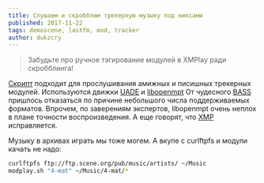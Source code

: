 ```yaml
---
title: Слушаем и скробблим трекерную музыку под никсами
published: 2017-11-22
tags: demoscene, lastfm, mod, tracker
author: dukzcry
---
```

> Забудьте про ручное тэгирование модулей в XMPlay ради скробблинга!

[Скрипт](https://github.com/dukzcry/crap/tree/master/modplay) подходит для прослушивания амижных и писишных трекерных модулей. Используются движки [UADE](http://zakalwe.fi/uade/) и [libopenmpt](https://lib.openmpt.org/libopenmpt/) От чудесного [BASS](http://www.un4seen.com/bass.html) пришлось отказаться по причине небольшого числа поддерживаемых форматов. Впрочем, по заверениям экспертов, libopenmpt очень неплох в плане точности воспроизведения. А еще говорят, что [XMP](http://xmp.sourceforge.net/) исправляется.

Музыку в архивах играть мы тоже могем. А вкупе с curlftpfs и модули качать не надо:
```sh
curlftpfs ftp://ftp.scene.org/pub/music/artists/ ~/Music
modplay.sh "4-mat" ~/Music/4-mat/*
```

